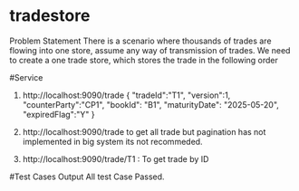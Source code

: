 # tradestore

Problem Statement There is a scenario where thousands of trades are flowing into one store, assume any way of transmission of trades. We need to create a one trade store, which  stores the trade in the following order


#Service 

1. http://localhost:9090/trade { "tradeId":"T1", "version":1, "counterParty":"CP1",
"bookId": "B1", "maturityDate": "2025-05-20", "expiredFlag":"Y" }

2. http://localhost:9090/trade to get all trade but pagination has not implemented in big system its not recommeded.

3. http://localhost:9090/trade/T1 : To get trade by ID 

#Test Cases Output
All test Case Passed.
    
